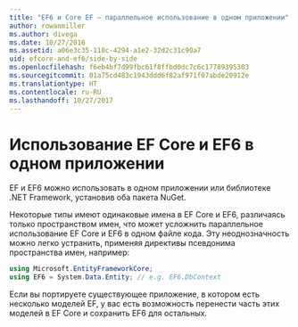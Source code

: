 ```yaml
---
title: "EF6 и Core EF — параллельное использование в одном приложении"
author: rowanmiller
ms.author: divega
ms.date: 10/27/2016
ms.assetid: a06e3c35-110c-4294-a1e2-32d2c31c90a7
uid: efcore-and-ef6/side-by-side
ms.openlocfilehash: f6eb4bf7d99fbc61f8ffbd0dc7c6c17789395303
ms.sourcegitcommit: 01a75cd483c1943ddd6f82af971f07abde20912e
ms.translationtype: HT
ms.contentlocale: ru-RU
ms.lasthandoff: 10/27/2017
---
```

# <a name="using-ef-core-and-ef6-in-the-same-application"></a>Использование EF Core и EF6 в одном приложении

EF и EF6 можно использовать в одном приложении или библиотеке .NET Framework, установив оба пакета NuGet. 

Некоторые типы имеют одинаковые имена в EF Core и EF6, различаясь только пространством имен, что может усложнить параллельное использование EF Core и EF6 в одном файле кода. Эту неоднозначность можно легко устранить, применяя директивы псевдонима пространства имен, например:

``` csharp
using Microsoft.EntityFrameworkCore;
using EF6 = System.Data.Entity; // e.g. EF6.DbContext
```

Если вы портируете существующее приложение, в котором есть несколько моделей EF, у вас есть возможность перенести часть этих моделей в EF Core и сохранить EF6 для остальных.
